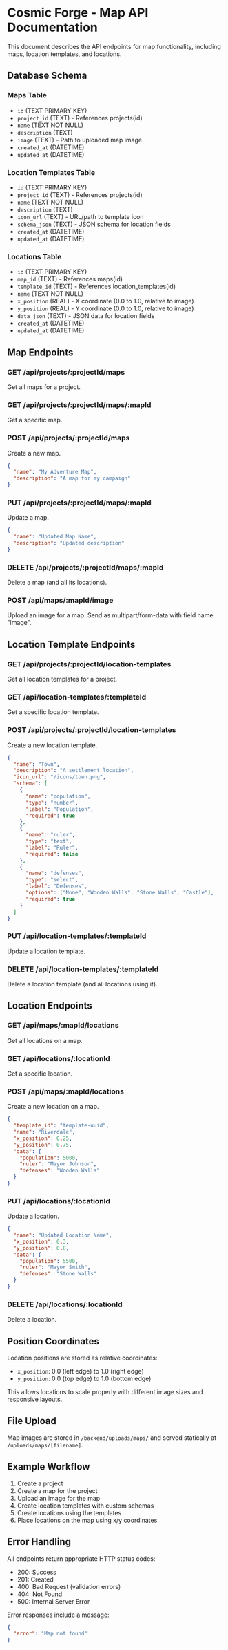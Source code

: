 # Cosmic Forge - Map API Documentation

This document describes the API endpoints for map functionality, including maps, location templates, and locations.

## Database Schema

### Maps Table
- `id` (TEXT PRIMARY KEY)
- `project_id` (TEXT) - References projects(id)
- `name` (TEXT NOT NULL)
- `description` (TEXT)
- `image` (TEXT) - Path to uploaded map image
- `created_at` (DATETIME)
- `updated_at` (DATETIME)

### Location Templates Table
- `id` (TEXT PRIMARY KEY)
- `project_id` (TEXT) - References projects(id)
- `name` (TEXT NOT NULL)
- `description` (TEXT)
- `icon_url` (TEXT) - URL/path to template icon
- `schema_json` (TEXT) - JSON schema for location fields
- `created_at` (DATETIME)
- `updated_at` (DATETIME)

### Locations Table
- `id` (TEXT PRIMARY KEY)
- `map_id` (TEXT) - References maps(id)
- `template_id` (TEXT) - References location_templates(id)
- `name` (TEXT NOT NULL)
- `x_position` (REAL) - X coordinate (0.0 to 1.0, relative to image)
- `y_position` (REAL) - Y coordinate (0.0 to 1.0, relative to image)
- `data_json` (TEXT) - JSON data for location fields
- `created_at` (DATETIME)
- `updated_at` (DATETIME)

## Map Endpoints

### GET /api/projects/:projectId/maps
Get all maps for a project.

### GET /api/projects/:projectId/maps/:mapId
Get a specific map.

### POST /api/projects/:projectId/maps
Create a new map.
```json
{
  "name": "My Adventure Map",
  "description": "A map for my campaign"
}
```

### PUT /api/projects/:projectId/maps/:mapId
Update a map.
```json
{
  "name": "Updated Map Name",
  "description": "Updated description"
}
```

### DELETE /api/projects/:projectId/maps/:mapId
Delete a map (and all its locations).

### POST /api/maps/:mapId/image
Upload an image for a map. Send as multipart/form-data with field name "image".

## Location Template Endpoints

### GET /api/projects/:projectId/location-templates
Get all location templates for a project.

### GET /api/location-templates/:templateId
Get a specific location template.

### POST /api/projects/:projectId/location-templates
Create a new location template.
```json
{
  "name": "Town",
  "description": "A settlement location",
  "icon_url": "/icons/town.png",
  "schema": [
    {
      "name": "population",
      "type": "number",
      "label": "Population",
      "required": true
    },
    {
      "name": "ruler",
      "type": "text",
      "label": "Ruler",
      "required": false
    },
    {
      "name": "defenses",
      "type": "select",
      "label": "Defenses",
      "options": ["None", "Wooden Walls", "Stone Walls", "Castle"],
      "required": true
    }
  ]
}
```

### PUT /api/location-templates/:templateId
Update a location template.

### DELETE /api/location-templates/:templateId
Delete a location template (and all locations using it).

## Location Endpoints

### GET /api/maps/:mapId/locations
Get all locations on a map.

### GET /api/locations/:locationId
Get a specific location.

### POST /api/maps/:mapId/locations
Create a new location on a map.
```json
{
  "template_id": "template-uuid",
  "name": "Riverdale",
  "x_position": 0.25,
  "y_position": 0.75,
  "data": {
    "population": 5000,
    "ruler": "Mayor Johnson",
    "defenses": "Wooden Walls"
  }
}
```

### PUT /api/locations/:locationId
Update a location.
```json
{
  "name": "Updated Location Name",
  "x_position": 0.3,
  "y_position": 0.8,
  "data": {
    "population": 5500,
    "ruler": "Mayor Smith",
    "defenses": "Stone Walls"
  }
}
```

### DELETE /api/locations/:locationId
Delete a location.

## Position Coordinates

Location positions are stored as relative coordinates:
- `x_position`: 0.0 (left edge) to 1.0 (right edge)
- `y_position`: 0.0 (top edge) to 1.0 (bottom edge)

This allows locations to scale properly with different image sizes and responsive layouts.

## File Upload

Map images are stored in `/backend/uploads/maps/` and served statically at `/uploads/maps/[filename]`.

## Example Workflow

1. Create a project
2. Create a map for the project
3. Upload an image for the map
4. Create location templates with custom schemas
5. Create locations using the templates
6. Place locations on the map using x/y coordinates

## Error Handling

All endpoints return appropriate HTTP status codes:
- 200: Success
- 201: Created
- 400: Bad Request (validation errors)
- 404: Not Found
- 500: Internal Server Error

Error responses include a message:
```json
{
  "error": "Map not found"
}
```
